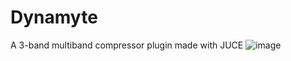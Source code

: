# Dynamyte
A 3-band multiband compressor plugin made with JUCE
![image](https://github.com/DaveWho01/Dynamyte/assets/114246763/83c4be86-c58f-438b-b298-392dac6c680a)
